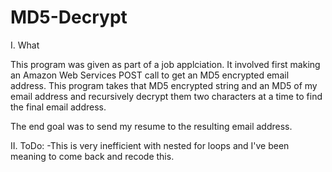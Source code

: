 # MD5-Decrypt

I. What

This program was given as part of a job applciation. It involved first making an Amazon Web Services POST call to get an MD5 encrypted email address. This program takes that MD5 encrypted string and an MD5 of my email address and  recursively decrypt them two characters at a time to find the final email address.

The end goal was to send my resume to the resulting email address.

II. ToDo:
-This is very inefficient with nested for loops and I've been meaning to come back and recode this. 
